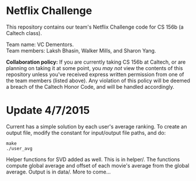# Netflix Challenge
This repository contains our team's Netflix Challenge code for CS 156b (a
Caltech class).

Team name: VC Dementors.  
Team members: Laksh Bhasin, Walker Mills, and Sharon Yang.

**Collaboration policy:** If you are currently taking CS 156b at Caltech,
or are planning on taking it at some point, you *may not* view the contents
of this repository unless you've received express written permission from
one of the team members (listed above). Any violation of this policy will
be deemed a breach of the Caltech Honor Code, and will be handled
accordingly.


Update 4/7/2015
===

Current has a simple solution by each user's average ranking. To create an
output file, modify the constant for input/output file paths, and do:
```
make
./user_avg
```

Helper functions for SVD added as well. This is in helper/. The functions
compute global average and offset of each movie's average from the global
average. Output is in data/. More to come...
